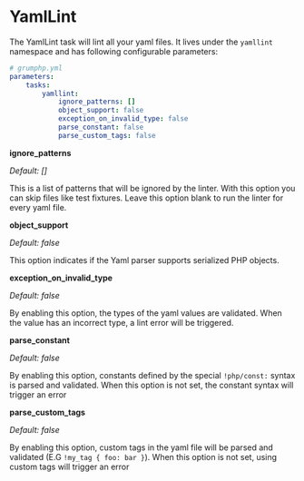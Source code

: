 # YamlLint

The YamlLint task will lint all your yaml files.
It lives under the `yamllint` namespace and has following configurable parameters:

```yaml
# grumphp.yml
parameters:
    tasks:
        yamllint:
            ignore_patterns: []
            object_support: false
            exception_on_invalid_type: false
            parse_constant: false
            parse_custom_tags: false
```

**ignore_patterns**

*Default: []*

This is a list of patterns that will be ignored by the linter. 
With this option you can skip files like test fixtures. Leave this option blank to run the linter for every yaml file.


**object_support**

*Default: false*

This option indicates if the Yaml parser supports serialized PHP objects.


**exception_on_invalid_type**

*Default: false*

By enabling this option, the types of the yaml values are validated. 
When the value has an incorrect type, a lint error will be triggered.


**parse_constant**

*Default: false*

By enabling this option, constants defined by the special `!php/const:` syntax is parsed and validated.
When this option is not set, the constant syntax will trigger an error


**parse_custom_tags**

*Default: false*

By enabling this option, custom tags in the yaml file will be parsed and validated (E.G `!my_tag { foo: bar }`).
When this option is not set, using custom tags will trigger an error
